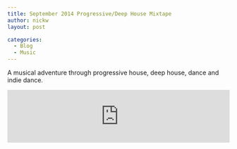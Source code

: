 ```yaml
---
title: September 2014 Progressive/Deep House Mixtape
author: nickw
layout: post

categories:
  - Blog
  - Music
---
```


A musical adventure through progressive house, deep house, dance and indie dance.

<iframe width="100%" height="120" src="https://www.mixcloud.com/widget/iframe/?hide_cover=1&feed=%2Fnicholas-whyte%2Fprogressivedeep-house-mixtape-2014-09-12%2F" frameborder="0" ></iframe>
